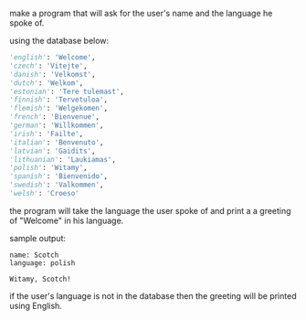 make a program that will ask for the user's name and the language he spoke of.

using the database below:
```python
'english': 'Welcome',
'czech': 'Vitejte',
'danish': 'Velkomst',
'dutch': 'Welkom',
'estonian': 'Tere tulemast',
'finnish': 'Tervetuloa',
'flemish': 'Welgekomen',
'french': 'Bienvenue',
'german': 'Willkommen',
'irish': 'Failte',
'italian': 'Benvenuto',
'latvian': 'Gaidits',
'lithuanian': 'Laukiamas',
'polish': 'Witamy',
'spanish': 'Bienvenido',
'swedish': 'Valkommen',
'welsh': 'Croeso'
```

the program will take the language the user spoke of and print a a greeting of  "Welcome" in his language.

sample output:
```
name: Scotch
language: polish

Witamy, Scotch!
```

if the user's language is not in the database then the greeting will be printed using English.

